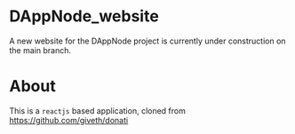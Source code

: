 # DAppNode_website

A new website for the DAppNode project is currently under construction on the main branch.

# About

This is a `reactjs` based application, cloned from https://github.com/giveth/donati
